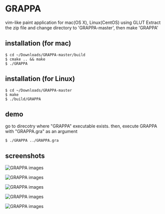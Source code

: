 # GRAPPA
vim-like paint application for mac(OS X), Linux(CentOS) using GLUT
Extract the zip file and change directory to 'GRAPPA-master', then make 'GRAPPA'

## installation (for mac)
```
$ cd ~/Downloads/GRAPPA-master/build
$ cmake .. && make
$ ./GRAPPA
```

## installation (for Linux)
```
$ cd ~/Downloads/GRAPPA-master
$ make
$ ./build/GRAPPA
```

## demo
go to direcotry where "GRAPPA" executable exists. then, execute GRAPPA with "GRAPPA.gra" as an argument
```
$ ./GRAPPA ../GRAPPA.gra
```

## screenshots
![GRAPPA images](https://github.com/szkny/GRAPPA/wiki/images/movie4.gif)

![GRAPPA images](https://github.com/szkny/GRAPPA/wiki/images/movie2.gif)

![GRAPPA images](https://github.com/szkny/GRAPPA/wiki/images/GRAPPA_screenshot2.png)

![GRAPPA images](https://github.com/szkny/GRAPPA/wiki/images/GRAPPA_screenshot.png)

![GRAPPA images](https://github.com/szkny/GRAPPA/wiki/images/OctoCat.png)
